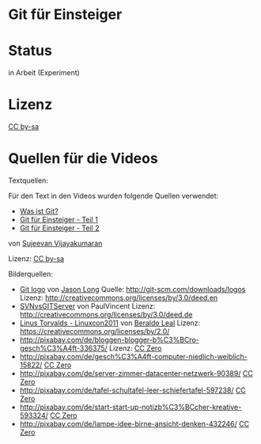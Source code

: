 # Git für Einsteiger

# Status

in Arbeit (Experiment)

# Lizenz

[CC by-sa](https://creativecommons.org/licenses/by-sa/3.0/de/)

# Quellen für die Videos

Textquellen:

Für den Text in den Videos wurden folgende Quellen verwendet:

* [Was ist Git?](https://svij.org/blog/2015/01/05/was-ist-git/)
* [Git für Einsteiger - Teil 1](https://svij.org/blog/2014/10/25/git-fur-einsteiger-teil-1/)
* [Git für Einsteiger - Teil 2](https://svij.org/blog/2014/11/01/git-fur-einsteiger-teil-2/)

von [Sujeevan Vijayakumaran](svij.org)

Lizenz: [CC by-sa](https://creativecommons.org/licenses/by-sa/3.0/de/)

Bilderquellen:

* [Git logo](http://commons.wikimedia.org/wiki/File:Git-logo.svg) von [Jason Long](http://twitter.com/jasonlong) Quelle: http://git-scm.com/downloads/logos Lizenz: http://creativecommons.org/licenses/by/3.0/deed.en
* [SVNvsGITServer](http://commons.wikimedia.org/wiki/File:SVNvsGITServer_2.png?uselang=de) von PaulVincent Lizenz: http://creativecommons.org/licenses/by/3.0/deed.de
* [Linus Torvalds - Linuxcon2011](https://www.flickr.com/photos/beraldoleal/6360025061) von [Beraldo Leal](https://www.flickr.com/photos/beraldoleal/) Lizenz: https://creativecommons.org/licenses/by/2.0/
* http://pixabay.com/de/bloggen-blogger-b%C3%BCro-gesch%C3%A4ft-336375/ Lizenz: [CC Zero](http://creativecommons.org/publicdomain/zero/1.0/deed.de)
* http://pixabay.com/de/gesch%C3%A4ft-computer-niedlich-weiblich-15822/ [CC Zero](http://creativecommons.org/publicdomain/zero/1.0/deed.de)
* http://pixabay.com/de/server-zimmer-datacenter-netzwerk-90389/ [CC Zero](http://creativecommons.org/publicdomain/zero/1.0/deed.de)
* http://pixabay.com/de/tafel-schultafel-leer-schiefertafel-597238/ [CC Zero](http://creativecommons.org/publicdomain/zero/1.0/deed.de)
* http://pixabay.com/de/start-start-up-notizb%C3%BCcher-kreative-593324/ [CC Zero](http://creativecommons.org/publicdomain/zero/1.0/deed.de)
* http://pixabay.com/de/lampe-idee-birne-ansicht-denken-432246/ [CC Zero](http://creativecommons.org/publicdomain/zero/1.0/deed.de)
